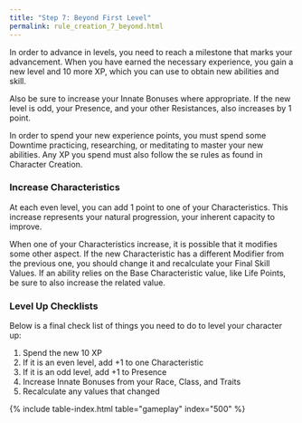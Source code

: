 ```yaml
---
title: "Step 7: Beyond First Level"
permalink: rule_creation_7_beyond.html
---
```


In order to advance in levels, you need to reach a milestone that marks your advancement. When you have earned the necessary experience, you gain a new level and 10 more XP, which you can use to obtain new abilities and skill.

Also be sure to increase your Innate Bonuses where appropriate. If the new level is odd, your Presence, and your other Resistances, also increases by 1 point.

In order to spend your new experience points, you must spend some Downtime practicing, researching, or meditating to master your new abilities. Any XP you spend must also follow the se rules as found in Character Creation.

### Increase Characteristics
At each even level, you can add 1 point to one of your Characteristics. This increase represents your natural progression, your inherent capacity to improve. 

When one of your Characteristics increase, it is possible that it modifies some other aspect. If the new Characteristic has a different Modifier from the previous one, you should change it and recalculate your Final Skill Values. If an ability relies on the Base Characteristic value, like Life Points, be sure to also increase the related value.

### Level Up Checklists
Below is a final check list of things you need to do to level your character up:
1.	Spend the new 10 XP
2.	If it is an even level, add +1 to one Characteristic
3.	If it is an odd level, add +1 to Presence
4.	Increase Innate Bonuses from your Race, Class, and Traits
5.	Recalculate any values that changed

{% include table-index.html table="gameplay" index="500" %}
